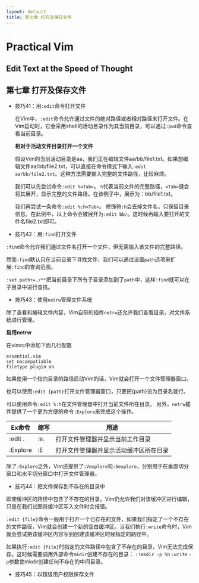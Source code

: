 ```yaml
---
layout: default
title: 第七章 打开及保存文件
---
```

# Practical Vim

## Edit Text at the Speed of Thought

## 第七章 打开及保存文件

* 技巧41：用`:edit`命令打开文件

    在Vim中，`:edit`命令允许通过文件的绝对路径或者相对路径来打开文件。在Vim启动时，它会采用shell的活动目录作为其当前目录，可以通过`:pwd`命令查看当前目录。
    
    **相对于活动文件目录打开一个文件**
    
    假设Vim的当前活动目录是aa，我们正在编辑文件aa/bb/file1.txt。如果想编辑文件aa/bb/file2.txt，可以直接在命令模式下输入`:edit aa/bb/file2.txt`。这种方法需要输入完整的文件路径，比较麻烦。
    
    我们可以先尝试命令`:edit %<Tab>`。
    `%`代表当前文件的完整路径，`<Tab>`键会将其展开，显示完整的文件路径。在该例子中，展示为：bb/file1.txt。
    
    我们再尝试一条命令`:edit %:h<Tab>`。
    修饰符`:h`会去掉文件名，只保留目录信息。在此例中，以上命令会被展开为`:edit bb/`。这时候再输入要打开的文件名file2.txt即可。

* 技巧42：用`:find`打开文件

`:find`命令允许我们通过文件名打开一个文件，但无需输入该文件的完整路径。

然而`:find`默认只在当前目录下寻找文件，我们可以通过设置`path`选项来扩展`:find`的查询范围。

`:set path+=./**`把当前目录下所有子目录添加到了`path`中，这样`:find`就可以在子目录中进行查找。

* 技巧43：使用`netrw`管理文件系统

除了查看和编辑文件内容，Vim自带的插件`netrw`还允许我们查看目录，对文件系统进行管理。

**启用netrw**

在vimrc中添加下面几行配置
```
essential.vim
set nocompatiable
filetype plugin on
```
如果使用一个指向目录的路径启动Vim的话，Vim就会打开一个文件管理器窗口。

也可以使用`:edit {path}`打开文件管理器窗口，只要把{path}设为目录名就行。

可以使用命令`:edit %:h`在文件管理器中打开当前文件所在目录。
另外，`netrw`插件提供了一个更为方便的命令`:Explore`来完成这个操作。

Ex命令|缩写|用途
------|----|----
:edit .|:e.|打开文件管理器并显示当前工作目录
:Explore|:E|打开文件管理器并显示活动缓冲区所在目录

除了`:Explore`之外，Vim还提供了`:Vexplore`和`:Sexplore`，分别用于在垂直切分窗口和水平切分窗口中打开文件管理器。

* 技巧44：把文件保存到不存在的目录中

即使缓冲区的路径中包含了不存在的目录，Vim仍允许我们对该缓冲区进行编辑，只是在我们试图将缓冲区写入文件时会报错。

`:edit {file}`命令一般用于打开一个已存在的文件，如果我们指定了一个不存在的文件路径，Vim就会创建一个新的空白缓冲区。当我们执行`:write`命令时，Vim就会尝试把该缓冲区内容写到创建该缓冲区时候指定的路径中。

如果执行`:edit {file}`时指定的文件路径中包含了不存在的目录，Vim无法完成保存。这时候需要调用外部命令`mkdir`创建不存在的目录：
`:!mkdir -p %h`
`:write`
`-p`参数使mkdir创建任何不存在的中间目录。

* 技巧45：以超级用户权限保存文件



